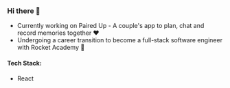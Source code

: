 ### Hi there 👋

- Currently working on Paired Up - A couple's app to plan, chat and record memories together ❤️
- Undergoing a career transition to become a full-stack software engineer with Rocket Academy 🚀

#### Tech Stack:
- React
<!--
**gbrllim/gbrllim** is a ✨ _special_ ✨ repository because its `README.md` (this file) appears on your GitHub profile.

Here are some ideas to get you started:

- 🔭 I’m currently working on ...
- 🌱 I’m currently learning ...
- 👯 I’m looking to collaborate on ...
- 🤔 I’m looking for help with ...
- 💬 Ask me about ...
- 📫 How to reach me: ...
- 😄 Pronouns: ...
- ⚡ Fun fact: ...
-->
